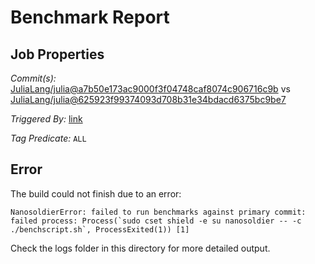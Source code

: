 # Benchmark Report

## Job Properties

*Commit(s):* [JuliaLang/julia@a7b50e173ac9000f3f04748caf8074c906716c9b](https://github.com/JuliaLang/julia/commit/a7b50e173ac9000f3f04748caf8074c906716c9b) vs [JuliaLang/julia@625923f99374093d708b31e34bdacd6375bc9be7](https://github.com/JuliaLang/julia/commit/625923f99374093d708b31e34bdacd6375bc9be7)

*Triggered By:* [link](https://github.com/JuliaLang/julia/pull/25630#issuecomment-359108420)

*Tag Predicate:* `ALL`

## Error

The build could not finish due to an error:

```
NanosoldierError: failed to run benchmarks against primary commit: failed process: Process(`sudo cset shield -e su nanosoldier -- -c ./benchscript.sh`, ProcessExited(1)) [1]
```

Check the logs folder in this directory for more detailed output.

